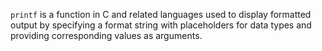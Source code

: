 `printf` is a function in C and related languages used to display formatted output by specifying a format string with placeholders for data types and providing corresponding values as arguments.
